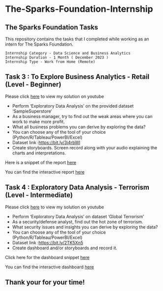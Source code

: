 # The-Sparks-Foundation-Internship

## The Sparks Foundation Tasks
This repository contains the tasks that I completed while working as an intern for The Sparks Foundation.

    Internship Category - Data Science and Business Analytics
    Internship Duration - 1 Month ( December 2023 )
    Internship Type - Work from Home (Remote)
 

## Task 3 : To Explore Business Analytics - Retail (Level - Beginner)
Please click [here](https://youtu.be/DFtwF2BDBV8)  to view my solution on youtube

*  Perform ‘Exploratory Data Analysis’ on the provided dataset ‘SampleSuperstore’
*  As a business manager, try to find out the weak areas where you can work to make more profit.
*  What all business problems you can derive by exploring the data?
*  You can choose any of the tool of your choice (Python/R/Tableau/PowerBI/Excel)
*  Dataset link :https://bit.ly/3i4rbWl
*  Create storyboards. Screen record along with your audio explaining the charts and interpretations.

Here is a snippet of the report
[here](https://github.com/Mayreeobi/The-Sparks-Foundation-Internship/blob/main/SampleSuperstore.pdf)

You can find the interactive report [here](https://app.powerbi.com/view?r=eyJrIjoiN2M1YTMwYTYtZDdiMS00NjFkLTkxMTYtMTlkM2JkMWNiNzE0IiwidCI6ImExZGNjNGZiLTRlYzAtNGI1Ni04NDg1LTRmOTgzYzMyODY0MiJ9)


## Task 4 : Exploratory Data Analysis - Terrorism (Level - Intermediate)
Please click [here](https://youtu.be/xZfrFA7FHVs)  to view my solution on youtube

*  Perform ‘Exploratory Data Analysis’ on dataset ‘Global Terrorism’
*  As a security/defense analyst, find out the hot zone of terrorism.
*  What security issues and insights you can derive by exploring the data?
*  You can choose any of the tool of your choice (Python/R/Tableau/PowerBI/Excel)
*  Dataset link :https://bit.ly/2TK5Xn5
*  Create dashboard and/or storyboards and record it.

Click here for the dashboard snippet
[here](https://github.com/Mayreeobi/The-Sparks-Foundation-Internship/blob/main/Global%20Terrorism.pdf)

You can find the interactive dashboard [here](https://app.powerbi.com/view?r=eyJrIjoiZmI0YjQ4MTEtNjY3NS00Njc5LWI3MzEtYWU1MTg3ZDc2OTNkIiwidCI6ImExZGNjNGZiLTRlYzAtNGI1Ni04NDg1LTRmOTgzYzMyODY0MiJ9)


## Thank your for your time!
